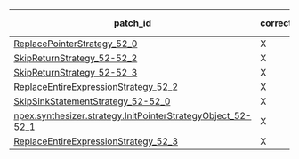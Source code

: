  | patch_id |correctness |Test-validation |NPEX-validation |
 |--- | --- | --- | --- | 
 | [ReplacePointerStrategy_52_0](./patches/ReplacePointerStrategy_52_0/patch.java#64) | X | X | X | 
 | [SkipReturnStrategy_52-52_2](./patches/SkipReturnStrategy_52-52_2/patch.java#64) | X | X | X | 
 | [SkipReturnStrategy_52-52_3](./patches/SkipReturnStrategy_52-52_3/patch.java#64) | X | X | X | 
 | [ReplaceEntireExpressionStrategy_52_2](./patches/ReplaceEntireExpressionStrategy_52_2/patch.java#64) | X | X | X | 
 | [SkipSinkStatementStrategy_52-52_0](./patches/SkipSinkStatementStrategy_52-52_0/patch.java#64) | X | X | X | 
 | [npex.synthesizer.strategy.InitPointerStrategyObject_52-52_1](./patches/npex.synthesizer.strategy.InitPointerStrategyObject_52-52_1/patch.java#64) | X | X | X | 
 | [ReplaceEntireExpressionStrategy_52_3](./patches/ReplaceEntireExpressionStrategy_52_3/patch.java#64) | X | X | X | 
